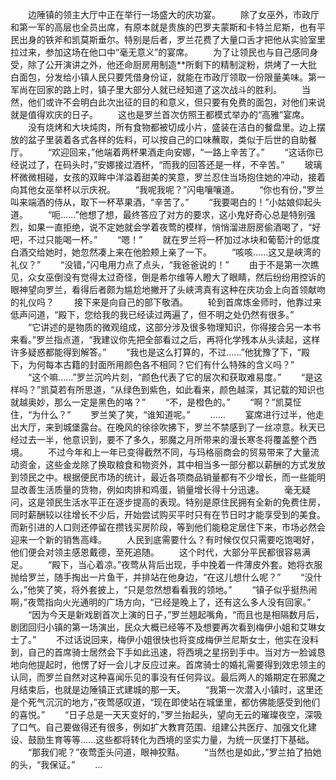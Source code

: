 　　边陲镇的领主大厅中正在举行一场盛大的庆功宴。
　　除了女巫外，市政厅和第一军的高层也全员出席，有原本就是贵族的巴罗夫蒙斯和卡特兰尼斯，也有平民出身的铁斧和凯莫斯垂尔。特别是后者，罗兰花费了大量口舌才把他从实验室里拉过来，参加这场在他口中“毫无意义”的宴席。
　　为了让领民也与自己感同身受，除了公开演讲之外，他还命厨房用制造**所剩下的精制淀粉，烘烤了一大批白面包，分发给小镇人民只要凭借身份证，就能在市政厅领取一份限量美味。第一军尚在回家的路上时，镇子里大部分人就已经知道了这次战斗的胜利。
　　当然，他们或许不会明白此次出征的目的和意义，但只要有免费的面包，对他们来说就是值得欢庆的日子。
　　这也是罗兰首次仿照王都模式举办的“高雅”宴席。
　　没有烧烤和大块炖肉，所有食物都被切成小片，盛装在洁白的餐盘里。边上摆放的盆子里装着各式各样的佐料，可以按自己的口味蘸取，类似于后世的自助餐厅。
　　“欢迎回来，”他端着两杯果酒走向安娜，“一路上辛苦了。”
　　“这话你已经说过了，在码头时，”安娜接过酒杯，“而我的回答还是一样，不辛苦。”
　　玻璃杯微微相碰，女孩的双眸中洋溢着甜美的笑意，罗兰忍住当场抱住她的冲动，接着向其他女巫举杯以示庆祝。
　　“我呢我呢？”闪电嚷嚷道。
　　“你也有份，”罗兰叫来端酒的侍从，取下一杯苹果酒，“辛苦了。”
　　“我要喝白的！”小姑娘仰起头道。
　　“呃……”他想了想，最终答应了对方的要求，这小鬼好奇心总是特别强烈，如果一直拒绝，说不定她就会学着夜莺的模样，悄悄溜进厨房偷酒喝了，“好吧，不过只能喝一杯。”
　　“嗯！”
　　就在罗兰将一杯加过冰块和葡萄汁的低度白酒交给她时，她忽然凑上来在他脸颊上亲了一下。
　　“咳咳……这又是峡湾的礼仪？”
　　“没错，”闪电用力点了点头，“我爸爸说的！”
　　由于不是第一次瞧见，众女巫倒没有觉得太过奇怪，倒是希尔维等人瞪大了眼睛，然后纷纷用控诉的眼神望向罗兰，看得后者颇为尴尬地撇开了头峡湾真有这种在庆功会上向首领献吻的礼仪吗？
　　接下来是向自己的部下敬酒。
　　轮到首席炼金师时，他靠过来低声问道，“殿下，您给我的我已经读过两遍了，但不明之处仍然有很多。”
　　“它讲述的是物质的微观组成，这部分涉及很多物理知识，你得接合另一本书来看。”罗兰指点道，“我建议你先把全部看过之后，再将化学残本从头读起，这样许多疑惑都能得到解答。”
　　“我也是这么打算的，不过……”他犹豫了下，“殿下，为何每本古籍的封面所用颜色各不相同？它们有什么特殊的含义吗？”
　　“这个嘛……”罗兰沉吟片刻，“颜色代表了它的层次和获取难易度。”
　　“是这样吗？”凯莫若有所思道，“从绿色到紫色，如此看来，颜色越深，其记载的知识也就越奥妙，那么一定是黑色的咯？”
　　“不，是橙色的。”
　　“啊？”凯莫怔住，“为什么？”
　　罗兰笑了笑，“谁知道呢。”
　　……
　　宴席进行过半，他走出大厅，来到城堡露台。在晚风的徐徐吹拂下，罗兰不禁感到了一丝凉意。秋天已经过去一半，他意识到，要不了多久，邪魔之月所带来的漫长寒冬将覆盖整个西境。
　　不过今年和上一年已变得截然不同，与玛格丽商会的贸易带来了大量流动资金，这些金龙除了换取粮食和物资外，其中相当多一部分都以薪酬的方式发放到领民之中。根据便民市场的统计，最近各项商品销量都有不少增长，而一些能明显改善生活质量的货物，例如肉排和鸡蛋，销量增长得十分迅速。
　　毫无疑问，这是领民生活水平正在逐步提高的表现。特别是原住民拥有全新的免费住房，同时薪酬较以往增长不少后，开始尝试购买平时只有在节日时才能享受到的美食。而新引进的人口则还停留在攒钱买房阶段，等到他们能稳定居住下来，市场必然会迎来一个新的销售高峰。
　　人民到底需要什么？有时候仅仅只需要吃饱喝好，他们便会对领主感恩戴德，至死追随。
　　这个时代，大部分平民都很容易满足。
　　“殿下，当心着凉。”夜莺从背后出现，手中挽着一件薄皮外套。她将衣服抛给罗兰，随手掏出一片鱼干，并排站在他身边，“在这儿想什么呢？”
　　“没什么，”他笑了笑，将外套披上，“只是忽然想看看我的领地。”
　　“镇子似乎挺热闹啊，”夜莺指向火光通明的广场方向，“已经是晚上了，还有这么多人没有回家。”
　　“因为今天是新戏剧首次上演的日子，”罗兰翘起嘴角，“而且也是相隔数月后，剧团回归小镇的第一场演出，民众大概已经等不及想要再次看到梅伊小姐和艾琳女士了。”
　　不过话说回来，梅伊小姐很快也将变成梅伊兰尼斯女士，他实在没料到，自己的首席骑士居然会下手如此迅速，将西境之星拐到手中。当对方一脸诚恳地向他提起时，他愣了好一会儿才反应过来。首席骑士的婚礼需要得到效忠领主的认同，而罗兰自然对这种喜闻乐见的事没有任何异议。最后两人的婚期定在邪魔之月结束后，也就是边陲镇正式建城的那一天。
　　“我第一次潜入小镇时，这里还是个死气沉沉的地方，”夜莺感叹道，“现在即使站在城堡里，都仿佛能感受到他们的喜悦。”
　　“日子总是一天天变好的，”罗兰抬起头，望向无云的璀璨夜空，深吸了口气。自己要做得还有很多，例如扩大教育范围、组建公共医疗、加强文化建设、鼓励生育等等……这些都将转化为西境的坚实力量，为统一灰堡打下基础。
　　“那我们呢？”夜莺歪头问道，眼神狡黠。
　　“当然也是如此，”罗兰拍了拍她的头，“我保证。”
　　...